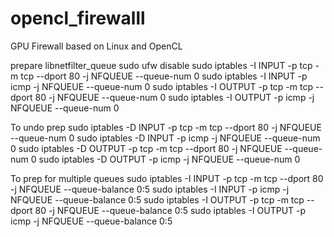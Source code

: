 # opencl_firewalll

GPU Firewall based on Linux and OpenCL

prepare libnetfilter_queue
sudo ufw disable
sudo iptables -I INPUT -p tcp -m tcp --dport 80 -j NFQUEUE --queue-num 0
sudo iptables -I INPUT -p icmp -j NFQUEUE --queue-num 0
sudo iptables -I OUTPUT -p tcp -m tcp --dport 80 -j NFQUEUE --queue-num 0
sudo iptables -I OUTPUT -p icmp -j NFQUEUE --queue-num 0

To undo prep
sudo iptables -D INPUT -p tcp -m tcp --dport 80 -j NFQUEUE --queue-num 0
sudo iptables -D INPUT -p icmp -j NFQUEUE --queue-num 0
sudo iptables -D OUTPUT -p tcp -m tcp --dport 80 -j NFQUEUE --queue-num 0
sudo iptables -D OUTPUT -p icmp -j NFQUEUE --queue-num 0

To prep for multiple queues
sudo iptables -I INPUT -p tcp -m tcp --dport 80 -j NFQUEUE --queue-balance 0:5
sudo iptables -I INPUT -p icmp -j NFQUEUE --queue-balance 0:5
sudo iptables -I OUTPUT -p tcp -m tcp --dport 80 -j NFQUEUE --queue-balance 0:5
sudo iptables -I OUTPUT -p icmp -j NFQUEUE --queue-balance 0:5
